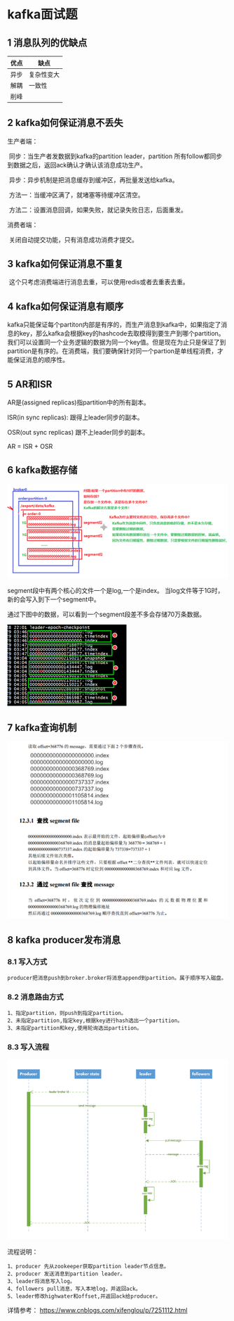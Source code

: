 # kafka面试题

## 1 消息队列的优缺点

| 优点 | 缺点       |
| ---- | ---------- |
| 异步 | 复杂性变大 |
| 解耦 | 一致性     |
| 削峰 |            |

## 2 kafka如何保证消息不丢失

生产者端：

​		同步：当生产者发数据到kafka的partition leader，partition 所有follow都同步到数据之后，返回ack确认才确认该消息成功生产。

​		异步：异步机制是把消息缓存到缓冲区，再批量发送给kafka。

​				方法一：当缓冲区满了，就堵塞等待缓冲区清空。

​				方法二：设置消息回调，如果失败，就记录失败日志，后面重发。

消费者端：

​		关闭自动提交功能，只有消息成功消费才提交。	

## 3 kafka如何保证消息不重复

​		这个只考虑消费端进行消息去重，可以使用redis或者去重表去重。

## 4 kafka如何保证消息有顺序

​		kafka只能保证每个partiton内部是有序的，而生产消息到kafka中，如果指定了消息的key，那么kafka会根据key的hashcode去取模得到要生产到哪个partition。我们可以设置同一个业务逻辑的数据为同一个key值。但是现在为止只是保证了到partition是有序的。在消费端，我们要确保针对同一个partion是单线程消费，才能保证消息的顺序性。

## 5 AR和ISR

AR是(assigned replicas)指partition中的所有副本。

ISR(in sync replicas): 跟得上leader同步的副本。

OSR(out sync replicas) 跟不上leader同步的副本。

AR = ISR + OSR

## 6 kafka数据存储

 ![img](img/kafka01.png) 



segment段中有两个核心的文件一个是log,一个是index。 当log文件等于1G时，新的会写入到下一个segment中。

 通过下图中的数据，可以看到一个segment段差不多会存储70万条数据。

![img](img/kafka02.png)

## 7 kafka查询机制

 ![img](img/kafka03.png) 

## 8 kafka producer发布消息

### 8.1 写入方式

```
producer把消息push到broker.broker将消息append到partition。属于顺序写入磁盘。
```

### 8.2 消息路由方式

```
1、指定partition，则push到指定partition。
2、未指定partition,指定key,根据key进行hash选出一个partition。
3、未指定partition和key,使用轮询选出partition。
```

### 8.3 写入流程

 ![img](img/kafka04.png) 

流程说明：

```
1、producer 先从zookeeper获取partition leader节点信息。
2、producer 发送消息到partition leader。
3、leader将消息写入log。
4、followers pull消息，写入本地log，并返回ack。
5、leader修改highwater和offset,并返回ack给producer。
```

详情参考： https://www.cnblogs.com/xifenglou/p/7251112.html 